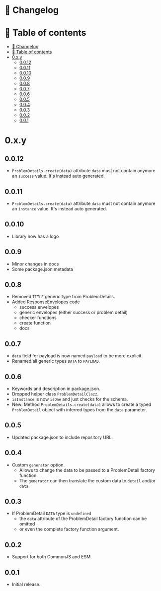 # 📜 Changelog

# 📖 Table of contents

<!-- TOC -->
* [📜 Changelog](#-changelog)
* [📖 Table of contents](#-table-of-contents)
* [0.x.y](#0xy)
  * [0.0.12](#0012)
  * [0.0.11](#0011)
  * [0.0.10](#0010)
  * [0.0.9](#009)
  * [0.0.8](#008)
  * [0.0.7](#007)
  * [0.0.6](#006)
  * [0.0.5](#005)
  * [0.0.4](#004)
  * [0.0.3](#003)
  * [0.0.2](#002)
  * [0.0.1](#001)
<!-- TOC -->

# 0.x.y

## 0.0.12
- `ProblemDetails.create(data)` attribute `data` must not contain anymore an `success` value. It's instead auto generated.

## 0.0.11
- `ProblemDetails.create(data)` attribute `data` must not contain anymore an `instance` value. It's instead auto generated.

## 0.0.10
- Library now has a logo

## 0.0.9
- Minor changes in docs
- Some package.json metadata

## 0.0.8
- Removed `TITLE` generic type from ProblemDetails.
- Added ResponseEnvelopes code
  - success envelopes
  - generic envelopes (either success or problem detail)
  - checker functions
  - create function
  - docs

## 0.0.7
- `data` field for payload is now named `payload` to be more explicit.
- Renamed all generic types `DATA` to `PAYLOAD`.

## 0.0.6
- Keywords and description in package.json.
- Dropped helper class `ProblemDetailClazz`.
- `isInstance` is now `isOne` and just checks for the schema.
- New: Method `ProblemDetails.create(data)` allows to create a typed `ProblemDetail` object with inferred types from the `data` parameter.

## 0.0.5
- Updated package.json to include repository URL.

## 0.0.4
- Custom `generator` option.
    - Allows to change the data to be passed to a ProblemDetail factory function.
    - The `generator` can then translate the custom data to `detail` and/or `data`.

## 0.0.3
- If ProblemDetail `DATA` type is `undefined`
    - the `data` attribute of the ProblemDetail factory function can be omitted
    - or even the complete factory function argument.

## 0.0.2
- Support for both CommonJS and ESM.

## 0.0.1
- Initial release.